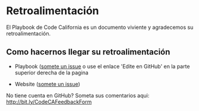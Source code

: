 # Retroalimentación

El Playbook de Code California es un documento viviente y agradecemos su retroalimentación.

## Como hacernos llegar su retroalimentación

* Playbook ([somete un issue](https://github.com/cagov/playbook/issues) o use el enlace 'Edite en GitHub' en la parte superior derecha de la pagina

* Website ([somete un issue](https://github.com/cagov/codeCAgov/issues))

No tiene cuenta en GitHub? Someta sus comentarios aqui: http://bit.ly/CodeCAFeedbackForm
